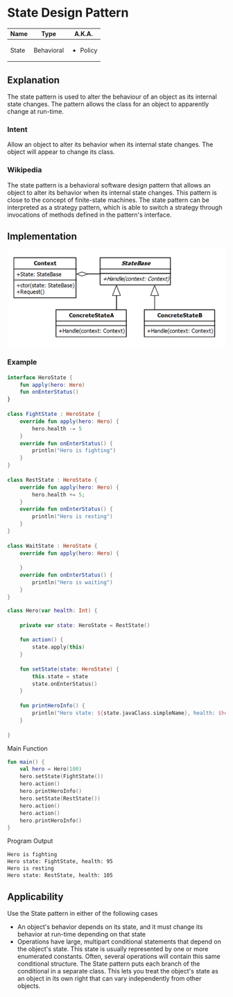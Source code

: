 # State Design Pattern

|Name|Type|A.K.A.|
|---|---|---|
|State|Behavioral|<ul><li>Policy</li></ul>|

## Explanation

The state pattern is used to alter the behaviour of an object as its internal state changes. The pattern allows the
class for an object to apparently change at run-time.

### Intent

Allow an object to alter its behavior when its internal state changes. The object will appear to change its class.

### Wikipedia

The state pattern is a behavioral software design pattern that allows an object to alter its behavior when its internal
state changes. This pattern is close to the concept of finite-state machines. The state pattern can be interpreted as a
strategy pattern, which is able to switch a strategy through invocations of methods defined in the pattern's interface.

## Implementation

<img src="./src/main/resources/state-uml.png" width="600">

### Example

```kotlin
interface HeroState {
    fun apply(hero: Hero)
    fun onEnterStatus()
}

class FightState : HeroState {
    override fun apply(hero: Hero) {
        hero.health -= 5
    }
    override fun onEnterStatus() {
        println("Hero is fighting")
    }
}

class RestState : HeroState {
    override fun apply(hero: Hero) {
        hero.health += 5;
    }
    override fun onEnterStatus() {
        println("Hero is resting")
    }
}

class WaitState : HeroState {
    override fun apply(hero: Hero) {

    }
    override fun onEnterStatus() {
        println("Hero is waiting")
    }
}
```

```kotlin
class Hero(var health: Int) {

    private var state: HeroState = RestState()

    fun action() {
        state.apply(this)
    }

    fun setState(state: HeroState) {
        this.state = state
        state.onEnterStatus()
    }

    fun printHeroInfo() {
        println("Hero state: ${state.javaClass.simpleName}, health: $health")
    }

}
```

Main Function

```kotlin
fun main() {
    val hero = Hero(100)
    hero.setState(FightState())
    hero.action()
    hero.printHeroInfo()
    hero.setState(RestState())
    hero.action()
    hero.action()
    hero.printHeroInfo()
}
```

Program Output

```
Hero is fighting
Hero state: FightState, health: 95
Hero is resting
Hero state: RestState, health: 105
```

## Applicability

Use the State pattern in either of the following cases

* An object's behavior depends on its state, and it must change its behavior at run-time depending on that state
* Operations have large, multipart conditional statements that depend on the object's state. This state is usually
  represented by one or more enumerated constants. Often, several operations will contain this same conditional
  structure. The State pattern puts each branch of the conditional in a separate class. This lets you treat the object's
  state as an object in its own right that can vary independently from other objects.

